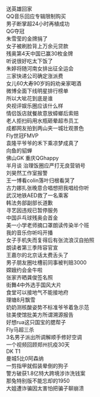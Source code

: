 送英雄回家  
QQ音乐回应专辑限制购买  
男子断掌超24小时再植成功  
QG夺冠  
朱雪莹的金牌捐了  
女子被刷脸背上万余元贷款  
残奥第4天中国已赢30枚金牌  
听说很好吃太下饭了  
朱婷将随河南女排出征全运会  
三家快递公司确定涨派费  
女儿60大寿90岁妈妈劝亲家喝酒  
微博全面下线明星排行榜单  
所以大呲花到底是谁  
央视评娱乐圈应该什么样  
情侣饭店就餐故意放蟑螂后索赔  
老人拒扫码用水瓶砸晕超市员工  
成都网友拍到两山夹一城壮观景色  
Fly世冠FMVP  
袁隆平爷爷的禾下乘凉梦成真了  
向鱼的貂蝉  
佛山GK 重庆QGhappy  
半月谈 治理饭圈应严打无良营销号  
刘昊然工作室报警  
王一博看colin落叶归根看哭了  
古力娜扎张晚意合唱想把我唱给你听  
武汉地铁AED救了一名乘客  
韩法务部副部长道歉  
寻艺因违规已暂停服务  
中国乒乓球残奥会首金  
美一小学老师摘口罩朗读传染半个班  
我的音乐你听吗开播  
女子手机失而复得后有张流浪汉自拍照  
朗读者第三季阵容官宣  
王嘉尔的北京话太费舌头了  
男子朋友圈吐槽前同事被判赔3000  
嫦娥约会金牛啦  
张家齐晒龚俊签名照  
街舞4中外选手国风大片  
食堂可以接地气不能接地府  
理塘8月飘雪  
奶奶测核酸姿势不标准爷爷着急示范  
驻美使馆批美方所谓溯源报告  
好想rua这只国宝的腮帮子  
Fly马超三杀  
3名男子派出所调解顺手修好空调  
一个视频回顾郑州抗疫30天  
DK T1  
曼城5比0阿森纳  
一剪指甲就假装晕倒的狗子  
警方破获1.8亿特大跨境涉诈洗钱案  
那兔特别版不能忘却的1950  
大姐遭诈骗因太害怕把骗子聊崩溃  
